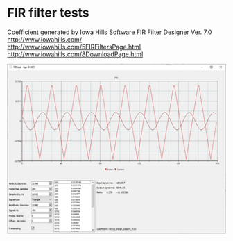 # FIR filter tests
Coefficient generated by Iowa Hills Software FIR Filter Designer Ver. 7.0  
http://www.iowahills.com/  
http://www.iowahills.com/5FIRFiltersPage.html  
http://www.iowahills.com/8DownloadPage.html  
  
  
![Alt text](/img/screen0.jpg?raw=true "Optional Title")